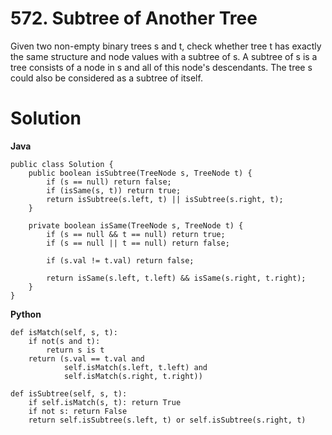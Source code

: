 # 572. Subtree of Another Tree
Given two non-empty binary trees s and t, check whether tree t has exactly the same structure and node values with a subtree
of s. A subtree of s is a tree consists of a node in s and all of this node's descendants. The tree s could also be 
considered as a subtree of itself.


# Solution
**Java**
```
public class Solution {
    public boolean isSubtree(TreeNode s, TreeNode t) {
        if (s == null) return false;
        if (isSame(s, t)) return true;
        return isSubtree(s.left, t) || isSubtree(s.right, t);
    }
    
    private boolean isSame(TreeNode s, TreeNode t) {
        if (s == null && t == null) return true;
        if (s == null || t == null) return false;
        
        if (s.val != t.val) return false;
        
        return isSame(s.left, t.left) && isSame(s.right, t.right);
    }
}
```

**Python**
```
def isMatch(self, s, t):
    if not(s and t):
        return s is t
    return (s.val == t.val and 
            self.isMatch(s.left, t.left) and 
            self.isMatch(s.right, t.right))

def isSubtree(self, s, t):
    if self.isMatch(s, t): return True
    if not s: return False
    return self.isSubtree(s.left, t) or self.isSubtree(s.right, t)
```
